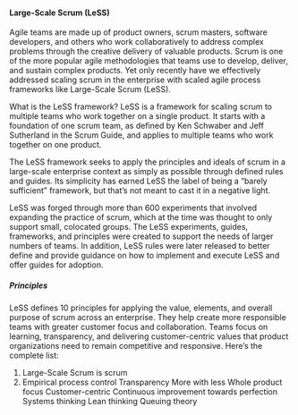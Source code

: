 #### Large-Scale Scrum (LeSS)

Agile teams are made up of product owners, scrum masters, software developers, and others who work collaboratively to address complex problems through the creative delivery of valuable products. Scrum is one of the more popular agile methodologies that teams use to develop, deliver, and sustain complex products. Yet only recently have we effectively addressed scaling scrum in the enterprise with scaled agile process frameworks like Large-Scale Scrum (LeSS).

What is the LeSS framework? 
LeSS is a framework for scaling scrum to multiple teams who work together on a single product. It starts with a foundation of one scrum team, as defined by Ken Schwaber and Jeff Sutherland in the Scrum Guide, and applies to multiple teams who work together on one product. 

The LeSS framework seeks to apply the principles and ideals of scrum in a large-scale enterprise context as simply as possible through defined rules and guides. Its simplicity has earned LeSS the label of being a “barely sufficient” framework, but that’s not meant to cast it in a negative light.

LeSS was forged through more than 600 experiments that involved expanding the practice of scrum, which at the time was thought to only support small, colocated groups. The LeSS experiments, guides, frameworks, and principles were created to support the needs of larger numbers of teams. In addition, LeSS rules were later released to better define and provide guidance on how to implement and execute LeSS and offer guides for adoption.

##### Principles
LeSS defines 10 principles for applying the value, elements, and overall purpose of scrum across an enterprise. They help create more responsible teams with greater customer focus and collaboration. Teams focus on learning, transparency, and delivering customer-centric values that product organizations need to remain competitive and responsive. Here’s the complete list:  

1. Large-Scale Scrum is scrum
2. Empirical process control
Transparency
More with less
Whole product focus
Customer-centric
Continuous improvement towards perfection
Systems thinking
Lean thinking
Queuing theory